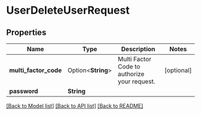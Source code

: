 # UserDeleteUserRequest

## Properties

Name | Type | Description | Notes
------------ | ------------- | ------------- | -------------
**multi_factor_code** | Option<**String**> | Multi Factor Code to authorize your request. | [optional]
**password** | **String** |  | 

[[Back to Model list]](../README.md#documentation-for-models) [[Back to API list]](../README.md#documentation-for-api-endpoints) [[Back to README]](../README.md)


